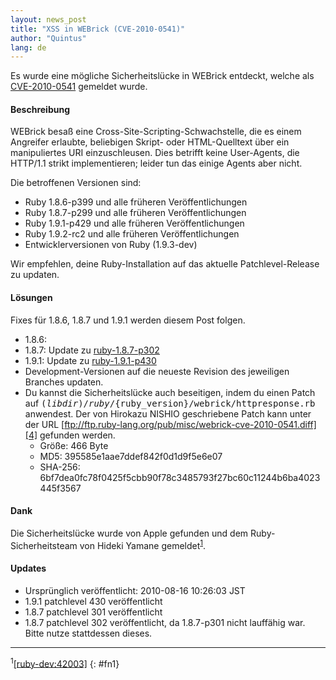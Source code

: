 ```yaml
---
layout: news_post
title: "XSS in WEBrick (CVE-2010-0541)"
author: "Quintus"
lang: de
---
```


Es wurde eine mögliche Sicherheitslücke in WEBrick entdeckt, welche als
[CVE-2010-0541][1] gemeldet wurde.

#### Beschreibung

WEBrick besaß eine Cross-Site-Scripting-Schwachstelle, die es einem
Angreifer erlaubte, beliebigen Skript- oder HTML-Quelltext über ein
manipuliertes URI einzuschleusen. Dies betrifft keine User-Agents, die
HTTP/1.1 strikt implementieren; leider tun das einige Agents aber nicht.

Die betroffenen Versionen sind:

* Ruby 1.8.6-p399 und alle früheren Veröffentlichungen
* Ruby 1.8.7-p299 und alle früheren Veröffentlichungen
* Ruby 1.9.1-p429 und alle früheren Veröffentlichungen
* Ruby 1.9.2-rc2 und alle früheren Veröffentlichungen
* Entwicklerversionen von Ruby (1.9.3-dev)

Wir empfehlen, deine Ruby-Installation auf das aktuelle
Patchlevel-Release zu updaten.

#### Lösungen

Fixes für 1.8.6, 1.8.7 und 1.9.1 werden diesem Post folgen.

* 1\.8.6:
* 1\.8.7: Update zu [ruby-1.8.7-p302][2]
* 1\.9.1: Update zu [ruby-1.9.1-p430][3]
* Development-Versionen auf die neueste Revision des jeweiligen Branches
  updaten.
* Du kannst die Sicherheitslücke auch beseitigen, indem du einen Patch
  auf <tt>$(libdir)/ruby/$\{ruby\_version}/webrick/httpresponse.rb</tt>
  anwendest. Der von Hirokazu NISHIO geschriebene Patch kann unter der
  URL [ftp://ftp.ruby-lang.org/pub/misc/webrick-cve-2010-0541.diff][4]
  gefunden werden.
  * Größe: 466 Byte
  * MD5: 395585e1aae7ddef842f0d1d9f5e6e07
  * SHA-256:
    6bf7dea0fc78f0425f5cbb90f78c3485793f27bc60c11244b6ba4023445f3567

#### Dank

Die Sicherheitslücke wurde von Apple gefunden und dem
Ruby-Sicherheitsteam von Hideki Yamane gemeldet<sup>[1](#fn1)</sup>.

#### Updates

* Ursprünglich veröffentlicht: 2010-08-16 10:26:03 JST
* 1\.9.1 patchlevel 430 veröffentlicht
* 1\.8.7 patchlevel 301 veröffentlicht
* 1\.8.7 patchlevel 302 veröffentlicht, da 1.8.7-p301 nicht lauffähig
  war. Bitte nutze stattdessen dieses.

* * *

<sup>1</sup>[\[ruby-dev:42003\]][5]
{: #fn1}



[1]: http://cve.mitre.org/cgi-bin/cvename.cgi?name=CVE-2010-0541 
[2]: http://blade.nagaokaut.ac.jp/cgi-bin/scat.rb/ruby/ruby-talk/367769 
[3]: http://www.ruby-lang.org/en/news/2010/08/16/ruby-1-9-1-p430-is-released/ 
[4]: ftp://ftp.ruby-lang.org/pub/misc/webrick-cve-2010-0541.diff 
[5]: http://blade.nagaokaut.ac.jp/cgi-bin/scat.rb/ruby/ruby-dev/42003 
